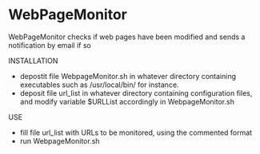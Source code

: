 # WebPageMonitor
WebPageMonitor checks if web pages have been modified and sends a notification by email if so

INSTALLATION
- depostit file WebpageMonitor.sh in whatever directory containing executables such as /usr/local/bin/ for instance.
- deposit file url_list in whatever directory containing configuration files, and modify variable $URLList accordingly in WebpageMonitor.sh

USE
- fill file url_list with URLs to be monitored, using the commented format
- run WebpageMonitor.sh
